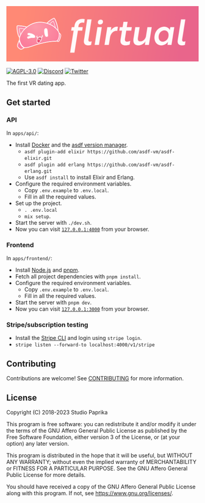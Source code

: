[![Flirtual](apps/frontend/public/images/brand/gradient.png)](https://flirtu.al)

[![AGPL-3.0](https://img.shields.io/github/license/flirtual/flirtual?color=663366&label=%C2%A9%202018-2023%20Studio%20Paprika&logo=gnu)](LICENSE)
[![Discord](https://img.shields.io/discord/455219574036496404?color=5865f2&label=Discord&logo=discord&logoColor=5865f2&style=flat)](https://discord.gg/flirtual)
[![Twitter](https://img.shields.io/static/v1?color=1da1f2&label=Twitter&message=%40getflirtual&logo=twitter&style=flat)](https://twitter.com/getflirtual)

The first VR dating app.

## Get started

### API

In `apps/api/`:
* Install [Docker](https://docs.docker.com/get-docker/) and the [asdf version manager](https://asdf-vm.com/guide/getting-started.html).
  * ``asdf plugin-add elixir https://github.com/asdf-vm/asdf-elixir.git``
  * ``asdf plugin add erlang https://github.com/asdf-vm/asdf-erlang.git``
  * Use ``asdf install`` to install Elixir and Erlang.
* Configure the required environment variables.
  * Copy `.env.example` to `.env.local`.
  * Fill in all the required values.
* Set up the project.
  * `. .env.local`
  * `mix setup`.
* Start the server with `./dev.sh`.
* Now you can visit [`127.0.0.1:4000`](http://127.0.0.1:4000) from your browser.

### Frontend

In `apps/frontend/`:
* Install [Node.js](https://github.com/nvm-sh/nvm) and [pnpm](https://pnpm.io/installation).
* Fetch all project dependencies with  `pnpm install`.
* Configure the required environment variables.
  * Copy ``.env.example`` to ``.env.local``.
  * Fill in all the required values.
* Start the server with `pnpm dev`.
* Now you can visit [`127.0.0.1:3000`](http://127.0.0.1:3000) from your browser.

### Stripe/subscription testing

* Install the [Stripe CLI](https://stripe.com/docs/stripe-cli#install) and login using ``stripe login``.
* ``stripe listen --forward-to localhost:4000/v1/stripe``

## Contributing

Contributions are welcome! See [CONTRIBUTING](https://github.com/flirtual/flirtual/blob/main/.github/CONTRIBUTING.md) for more information.

## License

Copyright (C) 2018-2023 Studio Paprika

This program is free software: you can redistribute it and/or modify
it under the terms of the GNU Affero General Public License as published
by the Free Software Foundation, either version 3 of the License, or
(at your option) any later version.

This program is distributed in the hope that it will be useful,
but WITHOUT ANY WARRANTY; without even the implied warranty of
MERCHANTABILITY or FITNESS FOR A PARTICULAR PURPOSE.  See the
GNU Affero General Public License for more details.

You should have received a copy of the GNU Affero General Public License
along with this program.  If not, see <https://www.gnu.org/licenses/>.
